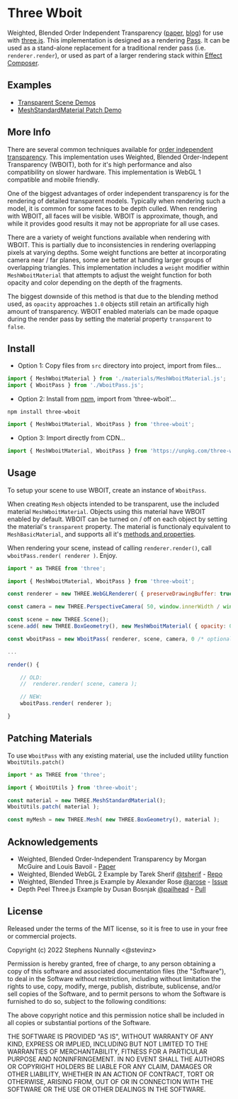 # Three Wboit

Weighted, Blended Order Independent Transparency ([paper](http://jcgt.org/published/0002/02/09/), [blog](http://casual-effects.blogspot.com/2015/03/implemented-weighted-blended-order.html)) for use with [three.js](https://threejs.org/). This implementation is designed as a rendering [Pass](https://github.com/mrdoob/three.js/blob/dev/examples/jsm/postprocessing/Pass.js). It can be used as a stand-alone replacement for a traditional render pass (i.e. `renderer.render`), or used as part of a larger rendering stack within [Effect Composer](https://threejs.org/docs/index.html?q=effec#examples/en/postprocessing/EffectComposer).

## Examples

- <a href='https://stevinz.github.io/three-wboit/WeightedBlended.html'>Transparent Scene Demos</a>
- <a href='https://stevinz.github.io/three-wboit/StandardMaterials.html'>MeshStandardMaterial Patch Demo</a>

## More Info

There are several common techniques available for [order independent transparency](https://learnopengl.com/Guest-Articles/2020/OIT/Introduction). This implementation uses Weighted, Blended Order-Indepent Transparency (WBOIT), both for it's high performance and also compatibility on slower hardware. This implementation is WebGL 1 compatible and mobile friendly.

One of the biggest advantages of order independent transparency is for the rendering of detailed transparent models. Typically when rendering such a model, it is common for some faces to be depth culled. When rendering with WBOIT, all faces will be visible. WBOIT is approximate, though, and while it provides good results it may not be appropriate for all use cases.

There are a variety of weight functions available when rendering with WBOIT. This is partially due to inconsistencies in rendering overlapping pixels at varying depths. Some weight functions are better at incorporating camera near / far planes, some are better at handling larger groups of overlapping triangles. This implementation includes a `weight` modifier within `MeshWboitMaterial` that attempts to adjust the weight function for both opacity and color depending on the depth of the fragments.

The biggest downside of this method is that due to the blending method used, as `opacity` approaches `1.0` objects still retain an artifically high amount of transparency. WBOIT enabled materials can be made opaque during the render pass by setting the material property `transparent` to `false`.

## Install

- Option 1: Copy files from `src` directory into project, import from files...

```javascript
import { MeshWboitMaterial } from './materials/MeshWboitMaterial.js';
import { WboitPass } from './WboitPass.js';
```

- Option 2: Install from [npm](https://www.npmjs.com/package/three-wboit), import from 'three-wboit'...
```
npm install three-wboit
```
```javascript
import { MeshWboitMaterial, WboitPass } from 'three-wboit';
```

- Option 3: Import directly from CDN...
```javascript
import { MeshWboitMaterial, WboitPass } from 'https://unpkg.com/three-wboit/build/index.module.js';
```

## Usage

To setup your scene to use WBOIT, create an instance of `WboitPass`.

When creating `Mesh` objects intended to be transparent, use the included material `MeshWboitMaterial`. Objects using this material have WBOIT enabled by default. WBOIT can be turned on / off on each object by setting the material's `transparent` property. The material is functionaly equivalent to `MeshBasicMaterial`, and supports all it's [methods and properties](https://threejs.org/docs/#api/en/materials/MeshBasicMaterial).

When rendering your scene, instead of calling `renderer.render()`, call `wboitPass.render( renderer )`. Enjoy.

```javascript
import * as THREE from 'three';

import { MeshWboitMaterial, WboitPass } from 'three-wboit';

const renderer = new THREE.WebGLRenderer( { preserveDrawingBuffer: true } );

const camera = new THREE.PerspectiveCamera( 50, window.innerWidth / window.innerHeight, 0.10, 100 );

const scene = new THREE.Scene();
scene.add( new THREE.BoxGeometry(), new MeshWboitMaterial( { opacity: 0.5 } ) );

const wboitPass = new WboitPass( renderer, scene, camera, 0 /* optional clear color */, 1.0 /* optional clear alpha */);

...

render() {

    // OLD:
    //  renderer.render( scene, camera );

    // NEW:
    wboitPass.render( renderer );

}

```

## Patching Materials

To use `WboitPass` with any existing material, use the included utility function `WboitUtils.patch()`

```javascript
import * as THREE from 'three';

import { WboitUtils } from 'three-wboit';

const material = new THREE.MeshStandardMaterial();
WboitUtils.patch( material );

const myMesh = new THREE.Mesh( new THREE.BoxGeometry(), material );

```

## Acknowledgements

- Weighted, Blended Order-Independent Transparency by Morgan McGuire and Louis Bavoil - [Paper](http://jcgt.org/published/0002/02/09/)
- Weighted, Blended WebGL 2 Example by Tarek Sherif [@tsherif](https://github.com/tsherif) - [Repo](https://github.com/tsherif/webgl2examples/blob/master/oit.html)
- Weighted, Blended Three.js Example by Alexander Rose [@arose](https://github.com/arose) - [Issue](https://github.com/mrdoob/three.js/issues/4814)
- Depth Peel Three.js Example by Dusan Bosnjak [@pailhead](https://github.com/pailhead) - [Pull](https://github.com/mrdoob/three.js/pull/15490)

## License

Released under the terms of the MIT license, so it is free to use in your free or commercial projects.

Copyright (c) 2022 Stephens Nunnally <@stevinz>

Permission is hereby granted, free of charge, to any person obtaining a copy
of this software and associated documentation files (the "Software"), to deal
in the Software without restriction, including without limitation the rights
to use, copy, modify, merge, publish, distribute, sublicense, and/or sell
copies of the Software, and to permit persons to whom the Software is
furnished to do so, subject to the following conditions:

The above copyright notice and this permission notice shall be included in
all copies or substantial portions of the Software.

THE SOFTWARE IS PROVIDED "AS IS", WITHOUT WARRANTY OF ANY KIND, EXPRESS OR
IMPLIED, INCLUDING BUT NOT LIMITED TO THE WARRANTIES OF MERCHANTABILITY,
FITNESS FOR A PARTICULAR PURPOSE AND NONINFRINGEMENT. IN NO EVENT SHALL THE
AUTHORS OR COPYRIGHT HOLDERS BE LIABLE FOR ANY CLAIM, DAMAGES OR OTHER
LIABILITY, WHETHER IN AN ACTION OF CONTRACT, TORT OR OTHERWISE, ARISING FROM,
OUT OF OR IN CONNECTION WITH THE SOFTWARE OR THE USE OR OTHER DEALINGS IN
THE SOFTWARE.
